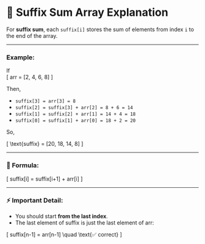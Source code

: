 # 📌 Suffix Sum Array Explanation  

For **suffix sum**, each `suffix[i]` stores the sum of elements from index `i` to the end of the array.  

---

### Example:
If  
\[
arr = [2, 4, 6, 8]
\]

Then,  

- `suffix[3] = arr[3] = 8`  
- `suffix[2] = suffix[3] + arr[2] = 8 + 6 = 14`  
- `suffix[1] = suffix[2] + arr[1] = 14 + 4 = 18`  
- `suffix[0] = suffix[1] + arr[0] = 18 + 2 = 20`  

So,  

\[
\text{suffix} = [20, 18, 14, 8]
\]

---

### 📌 Formula:
\[
suffix[i] = suffix[i+1] + arr[i]
\]

---

### ⚡ Important Detail:
- You should start **from the last index**.  
- The last element of suffix is just the last element of arr:  

\[
suffix[n-1] = arr[n-1] \quad \text{✅ correct}
\]
